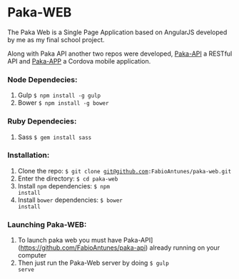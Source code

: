 Paka-WEB
=============

The Paka Web is a Single Page Application based on AngularJS developed by me as my final school project.

Along with Paka API another two repos were developed, [Paka-API](https://github.com/FabioAntunes/paka-api) a RESTful API and [Paka-APP](https://github.com/FabioAntunes/paka-app) a Cordova mobile application.

### Node Dependecies:
  1. Gulp <code>$ npm install -g gulp</code>
  4. Bower <code>$ npm install -g bower</code>

### Ruby Dependecies:
  1. Sass <code>$ gem install sass</code>

### Installation:
  1. Clone the repo: <code>$ git clone git@github.com:FabioAntunes/paka-web.git</code>
  2. Enter the directory: <code>$ cd paka-web</code>
  3. Install <code>npm</code> dependencies: <code>$ npm install</code>
  4. Install <code>bower</code> dependencies: <code>$ bower install</code>
  
### Launching Paka-WEB:
  1. To launch paka web you must have Paka-API](https://github.com/FabioAntunes/paka-api) already running on your computer
  2. Then just run the Paka-Web server by doing  <code>$ gulp serve</code>